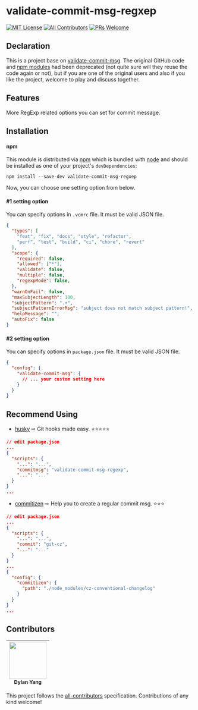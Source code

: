 # validate-commit-msg-regxep

[![MIT License][license-badge]][LICENSE]
[![All Contributors](https://img.shields.io/badge/all_contributors-1-orange.svg?style=flat-square)](#contributors)
[![PRs Welcome][prs-badge]][prs]

## Declaration

This is a project base on [validate-commit-msg](https://github.com/conventional-changelog-archived-repos/validate-commit-msg). The original GitHub code and [npm modules](https://www.npmjs.com/package/validate-commit-msg) had been deprecated (not quite sure will they reuse the code again or not), but if you are one of the original users and also if you like the project, welcome to play and discuss together.

## Features

More RegExp related options you can set for commit message.

## Installation

#### npm

This module is distributed via [npm](https://www.npmjs.com/) which is bundled with [node](https://nodejs.org/) and
should be installed as one of your project's `devDependencies`:

```
npm install --save-dev validate-commit-msg-regxep
```

Now, you can choose one setting option from below.

#### #1 setting option

You can specify options in `.vcmrc` file.
It must be valid JSON file.

```json
{
  "types": [
    "feat", "fix", "docs", "style", "refactor",
    "perf", "test", "build", "ci", "chore", "revert"
  ],
  "scope": {
    "required": false,
    "allowed": ["*"],
    "validate": false,
    "multiple": false,
    "regexpMode": false,
  },
  "warnOnFail": false,
  "maxSubjectLength": 100,
  "subjectPattern": ".+",
  "subjectPatternErrorMsg": "subject does not match subject pattern!",
  "helpMessage": "",
  "autoFix": false
}
```

#### #2 setting option

You can specify options in `package.json` file.
It must be valid JSON file.

```json
{
  "config": {
    "validate-commit-msg": {
      // ... your custom setting here
    }
  }
}
```

## Recommend Using

- [husky](https://www.npmjs.com/package/husky) ⇨ Git hooks made easy. ⭐⭐⭐⭐⭐

```json
// edit package.json
...
{
  "scripts": {
    "...": "...",
    "commitmsg": "validate-commit-msg-regexp",
    "...": "..."
  }
}
...
```
- [commitizen](https://www.npmjs.com/package/commitizen) ⇨ Help you to create a regular commit msg. ⭐⭐⭐

```json
// edit package.json
...
{
  "scripts": {
    "...": "...",
    "commit": "git-cz",
    "...": "..."
  }
}
...
{
  "config": {
    "commitizen": {
      "path": "./node_modules/cz-conventional-changelog"
    }
  }
}
...
```

[license-badge]: https://img.shields.io/npm/l/validate-commit-msg.svg?style=flat-square
[license]: https://github.com/DylanYang0523/validate-commit-msg-regexp/blob/master/LICENSE
[prs-badge]: https://img.shields.io/badge/PRs-welcome-brightgreen.svg?style=flat-square
[prs]: http://makeapullrequest.com

## Contributors

<!-- ALL-CONTRIBUTORS-LIST:START - Do not remove or modify this section -->
| [<img src="https://avatars0.githubusercontent.com/u/12027934?v=4" width="100px;"/><br /><sub>Dylan Yang</sub>](https://github.com/DylanYang0523)<br /> |
| :---: |
<!-- ALL-CONTRIBUTORS-LIST:END -->

This project follows the [all-contributors](https://github.com/kentcdodds/all-contributors) specification. Contributions of any kind welcome!
